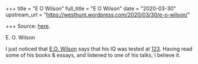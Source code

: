 +++
title = "E O Wilson"
full_title = "E O Wilson"
date = "2020-03-30"
upstream_url = "https://westhunt.wordpress.com/2020/03/30/e-o-wilson/"

+++
Source: [here](https://westhunt.wordpress.com/2020/03/30/e-o-wilson/).

E. O. Wilson

I just noticed that [E.O.
Wilson](https://westhunt.wordpress.com/2013/04/09/math-is-hard/) says
that his IQ was tested at
[123](https://fs.blog/2015/12/e-o-wilson-how-science-works/). Having
read some of his books & essays, and listened to one of his talks, I
believe it.

